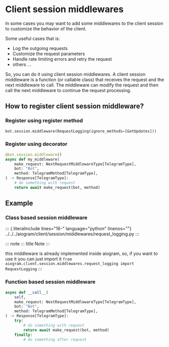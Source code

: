 # Client session middlewares

In some cases you may want to add some middlewares to the client session
to customize the behavior of the client.

Some useful cases that is:

-   Log the outgoing requests
-   Customize the request parameters
-   Handle rate limiting errors and retry the request
-   others \...

So, you can do it using client session middlewares. A client session
middleware is a function (or callable class) that receives the request
and the next middleware to call. The middleware can modify the request
and then call the next middleware to continue the request processing.

## How to register client session middleware?

### Register using register method

``` python
bot.session.middleware(RequestLogging(ignore_methods=[GetUpdates]))
```

### Register using decorator

``` python
@bot.session.middleware()
async def my_middleware(
    make_request: NextRequestMiddlewareType[TelegramType],
    bot: "Bot",
    method: TelegramMethod[TelegramType],
) -> Response[TelegramType]:
    # do something with request
    return await make_request(bot, method)
```

## Example

### Class based session middleware

::: {.literalinclude lines="16-" language="python" linenos=""}
../../../aiogram/client/session/middlewares/request_logging.py
:::

::: note
::: title
Note
:::

this middleware is already implemented inside aiogram, so, if you want
to use it you can just import it
`from aiogram.client.session.middlewares.request_logging import RequestLogging`
:::

### Function based session middleware

``` python
async def __call__(
    self,
    make_request: NextRequestMiddlewareType[TelegramType],
    bot: "Bot",
    method: TelegramMethod[TelegramType],
) -> Response[TelegramType]:
    try:
        # do something with request
        return await make_request(bot, method)
    finally:
        # do something after request
```
